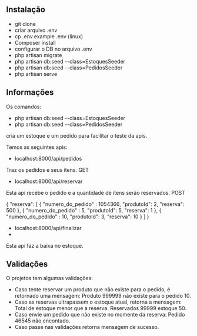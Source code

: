 ## Instalação
- git clone
- criar arquivo .env
- cp .env.example .env (linux)
- Composer install
- configurar o DB no arquivo .env
- php artisan migrate
- php artisan db:seed --class=EstoquesSeeder
- php artisan db:seed --class=PedidosSeeder
- php artisan serve

## Informações
Os comandos:

- php artisan db:seed --class=EstoquesSeeder
- php artisan db:seed --class=PedidosSeeder

cria um estoque e um pedido para facilitar o teste da apis.

Temos as seguintes apis: 
- localhost:8000/api/pedidos

Traz os pedidos e seus itens. GET

- localhost:8000/api/reservar

Esta api recebe o pedido e a quantidade de itens serão reservados. POST

{
	"reserva":
	[
		{
		"numero_do_pedido" : 1054366,
		"produtoId": 2,
		"reserva": 500
		},
		{
		"numero_do_pedido" : 5,
		"produtoId": 5,
		"reserva": 1
		},
				{
		"numero_do_pedido" : 10,
		"produtoId": 3,
		"reserva": 10
		}
	]
}

- localhost:8000/api/finalizar
- 
Esta api faz a baixa no estoque.


## Validações

O projetos tem algumas validações:

- Caso tente reservar um produto que não existe para o pedido, é retornado uma mensagem: Produto 999999 não existe para o pedido 10.
- Caso as reservas ultrapassem o estoque atual, retorna a mensagem: Total de estoque menor que a reserva. Reservados 99999 estoque 50.
- Caso envie um pedido que não existe no momente da reserva: Pedido 46545 não encontado.
- Caso passe nas validações retorna mensagem de sucesso.

